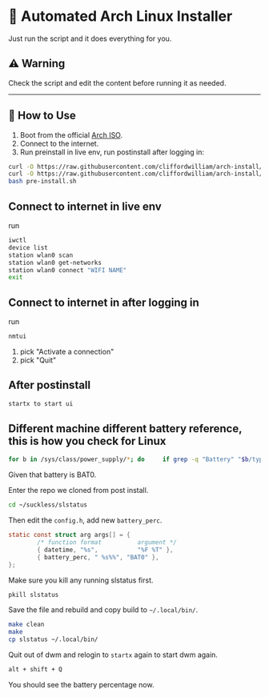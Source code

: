 # 🧪 Automated Arch Linux Installer

Just run the script and it does everything for you.

## ⚠️ Warning

Check the script and edit the content before running it as needed.

---

## 🚀 How to Use

1. Boot from the official [Arch ISO](https://archlinux.org/download/).
2. Connect to the internet.
3. Run preinstall in live env, run postinstall after logging in:

```bash
curl -O https://raw.githubusercontent.com/cliffordwilliam/arch-install/main/pre-install.sh
curl -O https://raw.githubusercontent.com/cliffordwilliam/arch-install/main/post-install.sh
bash pre-install.sh
```

## Connect to internet in live env

run

```bash
iwctl
device list
station wlan0 scan
station wlan0 get-networks
station wlan0 connect "WIFI NAME"
exit
```

## Connect to internet in after logging in

run

```bash
nmtui
```

1. pick "Activate a connection"
2. pick "Quit"

## After postinstall

```bash
startx to start ui
```

## Different machine different battery reference, this is how you check for Linux

```bash
for b in /sys/class/power_supply/*; do     if grep -q "Battery" "$b/type" 2>/dev/null; then         basename "$b";     fi; done
```

Given that battery is BAT0.

Enter the repo we cloned from post install.

```bash
cd ~/suckless/slstatus
```

Then edit the `config.h`, add new `battery_perc`.

```config.h
static const struct arg args[] = {
        /* function format          argument */
        { datetime, "%s",           "%F %T" },
        { battery_perc, " %s%%", "BAT0" },
};
```

Make sure you kill any running slstatus first.

```bash
pkill slstatus
```

Save the file and rebuild and copy build to `~/.local/bin/`.

```bash
make clean
make
cp slstatus ~/.local/bin/
```

Quit out of dwm and relogin to `startx` again to start dwm again.

```bash
alt + shift + Q
```

You should see the battery percentage now.
